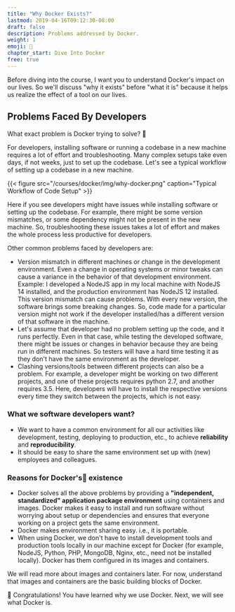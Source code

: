 ```yaml
---
title: "Why Docker Exists?"
lastmod: 2019-04-16T09:12:30-08:00
draft: false
description: Problems addressed by Docker.
weight: 1
emoji: 📜
chapter_start: Dive Into Docker
free: true
---
```


Before diving into the course, I want you to understand Docker's impact on our lives. So we'll discuss "why it exists" before "what it is" because it helps us realize the effect of a tool on our lives.


## Problems Faced By Developers

What exact problem is Docker trying to solve? 🧐 

For developers, installing software or running a codebase in a new machine requires a lot of effort and troubleshooting. Many complex setups take even days, if not weeks, just to set up the codebase. Let's see a typical workflow of setting up a codebase in a new machine.

{{< figure src="/courses/docker/img/why-docker.png" caption="Typical Workflow of Code Setup" >}}


Here if you see developers might have issues while installing software or setting up the codebase. For example, there might be some version mismatches, or some dependency might not be present in the new machine. So, troubleshooting these issues takes a lot of effort and makes the whole process less productive for developers. 

Other common problems faced by developers are:
- Version mismatch in different machines or change in the development environment. Even a change in operating systems or minor tweaks can cause a variance in the behavior of that development environment. Example: I developed a NodeJS app in my local machine with NodeJS 14 installed, and the production environment has NodeJS 12 installed. This version mismatch can cause problems. With every new version, the software brings some breaking changes. So, code made for a particular version might not work if the developer installed/has a different version of that software in the machine.
- Let's assume that developer had no problem setting up the code, and it runs perfectly. Even in that case, while testing the developed software, there might be issues or changes in behavior because they are being run in different machines. So testers will have a hard time testing it as they don't have the same environment as the developer. 
- Clashing versions/tools between different projects can also be a problem. For example, a developer might be working on two different projects, and one of these projects requires python 2.7, and another requires 3.5. Here, developers will have to install the respective versions every time they switch between the projects, which is not easy.

### What we software developers want?
- We want to have a common environment for all our activities like development, testing, deploying to production, etc., to achieve **reliability** and **reproducibility**.
- It should be easy to share the same environment set up with (new) employees and colleagues.


### Reasons for Docker's🐳 existence
- Docker solves all the above problems by providing a **"independent, standardized" application package environment** using containers and images. Docker makes it easy to install and run software without worrying about setup or dependencies and ensures that everyone working on a project gets the same environment. 
- Docker makes environment sharing easy. i.e., it is portable. 
- When using Docker, we don't have to install development tools and production tools locally in our machine except for Docker (for example, NodeJS, Python, PHP, MongoDB, Nginx, etc., need not be installed locally). Docker has them configured in its images and containers.

We will read more about images and containers later. For now, understand that images and containers are the basic building blocks of Docker.

🥳 Congratulations! You have learned why we use Docker. Next, we will see what Docker is.